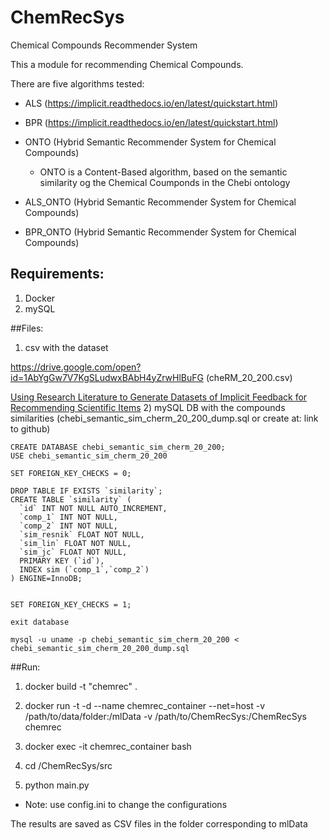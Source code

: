 # ChemRecSys
Chemical Compounds Recommender System

This a module for recommending Chemical Compounds. 

There are five algorithms tested:
* ALS (https://implicit.readthedocs.io/en/latest/quickstart.html)
* BPR (https://implicit.readthedocs.io/en/latest/quickstart.html)
* ONTO (Hybrid Semantic Recommender System for Chemical Compounds)
    * ONTO is a Content-Based algorithm, based on the semantic similarity og the Chemical Coumponds in the Chebi ontology

* ALS_ONTO (Hybrid Semantic Recommender System for Chemical Compounds)
* BPR_ONTO (Hybrid Semantic Recommender System for Chemical Compounds)
 


## Requirements:
1) Docker
2) mySQL


##Files:
1) csv with the dataset

https://drive.google.com/open?id=1AbYgGw7V7KgSLudwxBAbH4yZrwHlBuFG
(cheRM_20_200.csv)

[Using Research Literature to Generate Datasets of Implicit Feedback for Recommending Scientific Items](https://ieeexplore.ieee.org/document/8924687)
2) mySQL DB with the compounds similarities (chebi_semantic_sim_cherm_20_200_dump.sql or create at: link to github)

```
CREATE DATABASE chebi_semantic_sim_cherm_20_200;
USE chebi_semantic_sim_cherm_20_200

SET FOREIGN_KEY_CHECKS = 0;

DROP TABLE IF EXISTS `similarity`;
CREATE TABLE `similarity` (
  `id` INT NOT NULL AUTO_INCREMENT,
  `comp_1` INT NOT NULL,
  `comp_2` INT NOT NULL,
  `sim_resnik` FLOAT NOT NULL,
  `sim_lin` FLOAT NOT NULL,
  `sim_jc` FLOAT NOT NULL,
  PRIMARY KEY (`id`),
  INDEX sim (`comp_1`,`comp_2`) 
) ENGINE=InnoDB;


SET FOREIGN_KEY_CHECKS = 1;

exit database

mysql -u uname -p chebi_semantic_sim_cherm_20_200 < chebi_semantic_sim_cherm_20_200_dump.sql
```


##Run:

1) docker build -t "chemrec" .

2) docker run -t -d --name chemrec_container --net=host -v /path/to/data/folder:/mlData -v /path/to/ChemRecSys:/ChemRecSys chemrec

3) docker exec -it chemrec_container bash

4) cd /ChemRecSys/src

5) python main.py

* Note: use config.ini to change the configurations 

The results are saved as CSV files in the folder corresponding to mlData 



